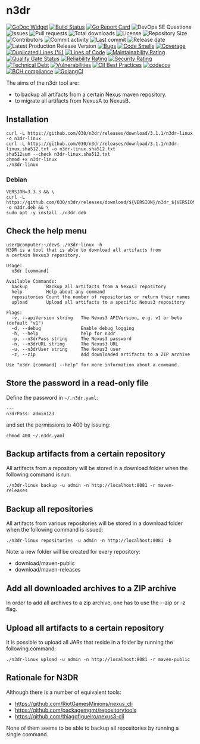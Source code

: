 # n3dr

[![GoDoc Widget]][GoDoc]
[![Build Status](https://travis-ci.org/030/n3dr.svg?branch=master)](https://travis-ci.org/030/n3dr)
[![Go Report Card](https://goreportcard.com/badge/github.com/030/n3dr)](https://goreportcard.com/report/github.com/030/n3dr)
![DevOps SE Questions](https://img.shields.io/stackexchange/devops/t/n3dr.svg)
![Issues](https://img.shields.io/github/issues-raw/030/n3dr.svg)
![Pull requests](https://img.shields.io/github/issues-pr-raw/030/n3dr.svg)
![Total downloads](https://img.shields.io/github/downloads/030/n3dr/total.svg)
![License](https://img.shields.io/github/license/030/n3dr.svg)
![Repository Size](https://img.shields.io/github/repo-size/030/n3dr.svg)
![Contributors](https://img.shields.io/github/contributors/030/n3dr.svg)
![Commit activity](https://img.shields.io/github/commit-activity/m/030/n3dr.svg)
![Last commit](https://img.shields.io/github/last-commit/030/n3dr.svg)
![Release date](https://img.shields.io/github/release-date/030/n3dr.svg)
![Latest Production Release Version](https://img.shields.io/github/release/030/n3dr.svg)
[![Bugs](https://sonarcloud.io/api/project_badges/measure?project=030_n3dr&metric=bugs)](https://sonarcloud.io/dashboard?id=030_n3dr)
[![Code Smells](https://sonarcloud.io/api/project_badges/measure?project=030_n3dr&metric=code_smells)](https://sonarcloud.io/dashboard?id=030_n3dr)
[![Coverage](https://sonarcloud.io/api/project_badges/measure?project=030_n3dr&metric=coverage)](https://sonarcloud.io/dashboard?id=030_n3dr)
[![Duplicated Lines (%)](https://sonarcloud.io/api/project_badges/measure?project=030_n3dr&metric=duplicated_lines_density)](https://sonarcloud.io/dashboard?id=030_n3dr)
[![Lines of Code](https://sonarcloud.io/api/project_badges/measure?project=030_n3dr&metric=ncloc)](https://sonarcloud.io/dashboard?id=030_n3dr)
[![Maintainability Rating](https://sonarcloud.io/api/project_badges/measure?project=030_n3dr&metric=sqale_rating)](https://sonarcloud.io/dashboard?id=030_n3dr)
[![Quality Gate Status](https://sonarcloud.io/api/project_badges/measure?project=030_n3dr&metric=alert_status)](https://sonarcloud.io/dashboard?id=030_n3dr)
[![Reliability Rating](https://sonarcloud.io/api/project_badges/measure?project=030_n3dr&metric=reliability_rating)](https://sonarcloud.io/dashboard?id=030_n3dr)
[![Security Rating](https://sonarcloud.io/api/project_badges/measure?project=030_n3dr&metric=security_rating)](https://sonarcloud.io/dashboard?id=030_n3dr)
[![Technical Debt](https://sonarcloud.io/api/project_badges/measure?project=030_n3dr&metric=sqale_index)](https://sonarcloud.io/dashboard?id=030_n3dr)
[![Vulnerabilities](https://sonarcloud.io/api/project_badges/measure?project=030_n3dr&metric=vulnerabilities)](https://sonarcloud.io/dashboard?id=030_n3dr)
[![CII Best Practices](https://bestpractices.coreinfrastructure.org/projects/2810/badge)](https://bestpractices.coreinfrastructure.org/projects/2810)
[![codecov](https://codecov.io/gh/030/n3dr/branch/master/graph/badge.svg)](https://codecov.io/gh/030/n3dr)
[![BCH compliance](https://bettercodehub.com/edge/badge/030/n3dr?branch=master)](https://bettercodehub.com/results/030/n3dr)
[![GolangCI](https://golangci.com/badges/github.com/golangci/golangci-web.svg)](https://golangci.com/r/github.com/030/n3dr)

The aims of the n3dr tool are:
 * to backup all artifacts from a certain Nexus maven repository.
 * to migrate all artifacts from NexusA to NexusB.

## Installation

```
curl -L https://github.com/030/n3dr/releases/download/3.1.1/n3dr-linux -o n3dr-linux
curl -L https://github.com/030/n3dr/releases/download/3.1.1/n3dr-linux.sha512.txt -o n3dr-linux.sha512.txt
sha512sum --check n3dr-linux.sha512.txt
chmod +x n3dr-linux
./n3dr-linux
```

### Debian

```
VERSION=3.3.3 && \
curl -L https://github.com/030/n3dr/releases/download/${VERSION}/n3dr_${VERSION}-0.deb -o n3dr.deb && \
sudo apt -y install ./n3dr.deb
```

## Check the help menu

```
user@computer:~/dev$ ./n3dr-linux -h
N3DR is a tool that is able to download all artifacts from
a certain Nexus3 repository.

Usage:
  n3dr [command]

Available Commands:
  backup       Backup all artifacts from a Nexus3 repository
  help         Help about any command
  repositories Count the number of repositories or return their names
  upload       Upload all artifacts to a specific Nexus3 repository

Flags:
  -v, --apiVersion string   The Nexus3 APIVersion, e.g. v1 or beta (default "v1")
  -d, --debug               Enable debug logging
  -h, --help                help for n3dr
  -p, --n3drPass string     The Nexus3 password
  -n, --n3drURL string      The Nexus3 URL
  -u, --n3drUser string     The Nexus3 user
  -z, --zip                 Add downloaded artifacts to a ZIP archive

Use "n3dr [command] --help" for more information about a command.
```

## Store the password in a read-only file

Define the password in `~/.n3dr.yaml`:

```
---
n3drPass: admin123
```

and set the permissions to 400 by issuing:

```
chmod 400 ~/.n3dr.yaml
```

## Backup artifacts from a certain repository

All artifacts from a repository will be stored in a download folder when
the following command is run:

```
./n3dr-linux backup -u admin -n http://localhost:8081 -r maven-releases
```

## Backup all repositories

All artifacts from various repositories will be stored in a download
folder when the following command is issued:

```
./n3dr-linux repositories -u admin -n http://localhost:8081 -b
```

Note: a new folder will be created for every repository:

* download/maven-public
* download/maven-releases

## Add all downloaded archives to a ZIP archive

In order to add all archives to a zip archive, one has to use the --zip or -z flag.

## Upload all artifacts to a certain repository

It is possible to upload all JARs that reside in a folder by
running the following command:

```
./n3dr-linux upload -u admin -n http://localhost:8081 -r maven-public
```

## Rationale for N3DR

Although there is a number of equivalent tools:

* https://github.com/RiotGamesMinions/nexus_cli
* https://github.com/packagemgmt/repositorytools
* https://github.com/thiagofigueiro/nexus3-cli

None of them seems to be able to backup all repositories by running
a single command.

[GoDoc]: https://godoc.org/github.com/030/n3dr
[GoDoc Widget]: https://godoc.org/github.com/030/n3dr?status.svg
